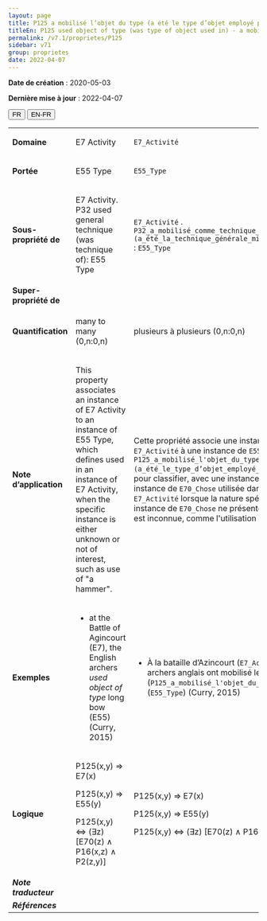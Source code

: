 ```yaml
---
layout: page
title: P125 a mobilisé l’objet du type (a été le type d’objet employé pour)
titleEn: P125 used object of type (was type of object used in) - a mobilisé l’objet du type (a été le type d’objet employé pour)
permalink: /v7.1/proprietes/P125
sidebar: v71
group: proprietes
date: 2022-04-07
---
```


**Date de création** : 2020-05-03

**Dernière mise à jour** : 2022-04-07

<div class="lang-buttons">
  <button id="fr" class="activate">FR</button>
  <button id="en-fr">EN-FR</button>
</div>

<table>
				<tbody>
				<tr>
					<td><strong>Domaine</strong></td>
					<td class="en"><p>E7 Activity</p>
							</td>
						<td><p><code class="language-plaintext highlighter-rouge">E7_Activité</code> </p>
							</td>
						</tr>
					<tr>
					<td><strong>Portée</strong></td>
					<td class="en"><p>E55 Type</p>
							</td>
						<td><p><code class="language-plaintext highlighter-rouge">E55_Type</code> </p>
							</td>
						</tr>
					<tr>
					<td><strong>Sous-propriété de</strong></td>
					<td class="en"><p>E7 Activity. P32 used general technique (was technique of): E55 Type</p>
							</td>
						<td><p><code class="language-plaintext highlighter-rouge">E7_Activité</code> . <code class="language-plaintext highlighter-rouge">P32_a_mobilisé_comme_technique_générale (a_été_la_technique_générale_mise_en_œuvre_dans)</code> : <code class="language-plaintext highlighter-rouge">E55_Type</code> </p>
							</td>
						</tr>
					<tr>
					<td><strong>Super-propriété de</strong></td>
					<td class="en"><p></p>
							</td>
						<td><p></p>
							</td>
						</tr>
					<tr>
					<td><strong>Quantification</strong></td>
					<td class="en"><p>many to many (0,n:0,n)</p>
							</td>
						<td><p>plusieurs à plusieurs (0,n:0,n)</p>
							</td>
						</tr>
					<tr>
					<td><strong>Note d’application</strong></td>
					<td class="en"><p>This property associates an instance of E7 Activity to an instance of E55 Type, which defines used in an instance of E7 Activity, when the specific instance is either unknown or not of interest, such as use of "a hammer".</p>
							</td>
						<td><p>Cette propriété associe une instance de <code class="language-plaintext highlighter-rouge">E7_Activité</code> à une instance de <code class="language-plaintext highlighter-rouge">E55_Type</code>. <code class="language-plaintext highlighter-rouge">P125_a_mobilisé_l'objet_du_type (a_été_le_type_d’objet_employé_pour)</code> est utilisée pour classifier, avec une instance de  <code class="language-plaintext highlighter-rouge">E55_Type</code>, une instance de <code class="language-plaintext highlighter-rouge">E70_Chose</code> utilisée dans une instance de <code class="language-plaintext highlighter-rouge">E7_Activité</code> lorsque la nature spécifique de cette instance de <code class="language-plaintext highlighter-rouge">E70_Chose</code> ne présente pas d’intérêt ou est inconnue, comme l'utilisation d'« un marteau ». </p>
							</td>
						</tr>
					<tr>
					<td><strong>Exemples</strong></td>
					<td class="en"><ul><li><p>at the Battle of Agincourt (E7), the English archers <em>used object of type</em> long bow (E55) (Curry, 2015)</p>
							</li>
									</ul></td>
						<td><ul><li><p>À la bataille d’Azincourt (<code class="language-plaintext highlighter-rouge">E7_Activité</code>), les archers anglais ont mobilisé les objets du type (<code class="language-plaintext highlighter-rouge">P125_a_mobilisé_l'objet_du_type</code>) « arc long » (<code class="language-plaintext highlighter-rouge">E55_Type</code>) (Curry, 2015)</p>
							</li>
									</ul></td>
						</tr>
					<tr>
					<td><strong>Logique</strong></td>
					<td class="en"><p>P125(x,y) ⇒ E7(x)</p>
							<p>P125(x,y) ⇒ E55(y)</p>
							<p>P125(x,y) ⇔ (∃z) [E70(z) ∧ P16(x,z) ∧  P2(z,y)]</p>
							</td>
						<td><p>P125(x,y) ⇒ E7(x)</p>
							<p>P125(x,y) ⇒ E55(y)</p>
							<p>P125(x,y) ⇔ (∃z) [E70(z) ∧ P16(x,z) ∧  P2(z,y)]</p>
							</td>
						</tr>
					<tr>
					<td><strong><em>Note traducteur</em></strong></td>
					<td colspan="2"><p></p>
							</td>
						</tr>
					<tr>
					<td><strong><em>Références</em></strong></td>
					<td colspan="2"><p><em></em></p>
							</td>
						</tr>
					</tbody>
				</table>
				